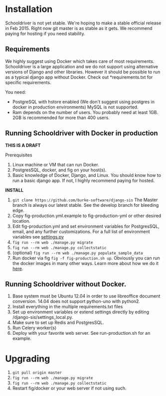 # Installation

Schooldriver is not yet stable. We're hoping to make a stable official release in Feb 2015. 
Right now git master is as stable as it gets. We recommend paying for hosting if you need stability.

## Requirements

We highly suggest using Docker which takes care of most requirements. 
Schooldriver is a large application and we do not support using alternative versions of Django and other libraries. 
However it should be possible to run as a typical django app without Docker. Check out *requirements.txt for specific requirements.

You need:

- PostgreSQL with hstore enabled (We don't suggest using postgres in docker in production environments) MySQL is not supported.
- Ram depends on the number of users. You probably need at least 1GB. 2GB is recommended for more than 400 users.

## Running Schooldriver with Docker in production

**THIS IS A DRAFT**

Prerequisites

1. Linux machine or VM that can run Docker.
2. PostgresSQL, docker, and fig on your host(s).
3. Basic knowledge of Docker, Django, and Linux. You should know how to run a basic django app. If not, I highly recommend paying for hosted.

**INSTALL**

1. `git clone https://github.com/burke-software/django-sis` The Master branch is always our latest stable. See the develop branch for bleeding edge.
1. Copy fig-production.yml.example to fig-production-yml or other desired location.
2. Edit fig-production.yml and set environment variables for PostgresSQL, email, and any further customizations. For a full list of environment variables see [settings.py](django_sis/settings.py)
3. `fig run --rm web ./manage.py migrate`
4. `fig run --rm web ./manage.py collectstatic`
5. (optional) `fig run --rm web ./manage.py populate_sample_data`
6. Run docker via fig `fig -f fig-production.sh up`. Obviously you can run the docker images in many other ways. Learn more about how we do it [here](http://davidmburke.com/2014/09/26/docker-in-dev-and-in-production-a-complete-and-diy-guide/).

## Running Schooldriver without Docker.

1. Base system must be Ubuntu 12.04 in order to use libreoffice document conversion. 14.04 does not support python-uno with python2.
2. Install everything in the multiple requirements.txt files
3. Set up environment variables or extend settings directly by editing /django-sis/settings_local.py.
4. Make sure to set up Redis and PostgresSQL. 
5. Run Celery worker(s)
5. Deploy with your favorite web server. See run-production.sh for an example.

# Upgrading

1. `git pull origin master`
2. `fig run --rm web ./manage.py migrate`
3. `fig run --rm web ./manage.py collectstatic`
4. Restart fig/docker or your web server if not using such.
